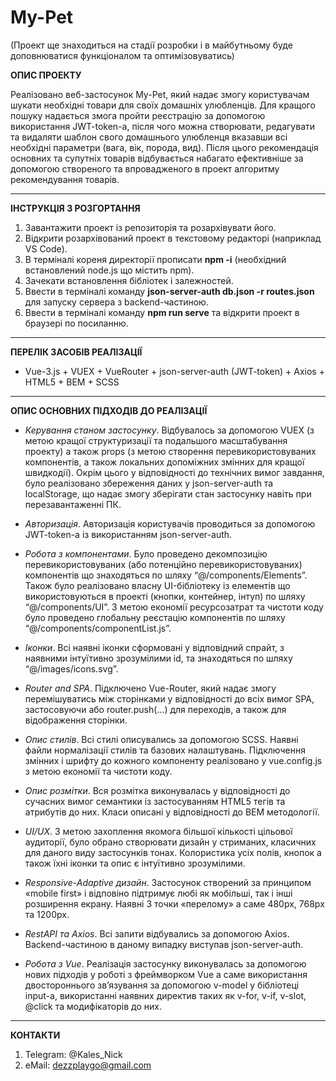 # My-Pet
(Проект ще знаходиться на стадії розробки і в майбутньому буде доповнюватися функціоналом та оптимізовуватись)

__ОПИС ПРОЕКТУ__

Реалізовано веб-застосунок My-Pet, який надає змогу користувачам шукати необхідні товари для своїх домашніх улюбленців. 
Для кращого пошуку надається змога пройти реєстрацію за допомогою використання JWT-token-а, після чого можна створювати, редагувати та видаляти шаблон свого домашнього улюбленця вказавши всі необхідні параметри (вага, вік, порода, вид). Після цього рекомендація основних та супутніх товарів відбувається набагато ефективніше за допомогою створеного та впровадженого в проект алгоритму рекомендування товарів.

<hr>

__ІНСТРУКЦІЯ З РОЗГОРТАННЯ__

1.	Завантажити проект із репозиторія та розархівувати його.
2.	Відкрити розархівований проект в текстовому редакторі (наприклад VS Code).
3.	В терміналі кореня директорії прописати __npm -i__ (необхідний встановлений node.js що містить npm).
4.	Зачекати встановлення бібліотек і залежностей.
5.	Ввести в терміналі команду __json-server-auth db.json -r routes.json__ для запуску сервера з backend-частиною.
6.	Ввести в терміналі команду __npm run serve__ та відкрити проект в браузері по посиланню.

<hr>

__ПЕРЕЛІК ЗАСОБІВ РЕАЛІЗАЦІЇ__

* Vue-3.js + VUEX + VueRouter + json-server-auth (JWT-token) + Axios + HTML5 + BEM + SCSS

<hr>

__ОПИС ОСНОВНИХ ПІДХОДІВ ДО РЕАЛІЗАЦІЇ__

*	_Керування станом застосунку_. Відбувалось за допомогою VUEX (з метою кращої структуризації та подальшого масштабування проекту) а також props (з метою створення перевикористовуваних компонентів, а також локальних допоміжних змінних для кращої швидкодії). Окрім цього у відповідності до технічних вимог завдання, було реалізовано збереження даних у json-server-auth та localStorage, що надає змогу зберігати стан застосунку навіть при перезавантаженні ПК.

*	_Авторизація_. Авторизація користувачів проводиться за допомогою JWT-token-a із використанням json-server-auth.

*	_Робота з компонентами_. Було проведено декомпозицію перевикористовуваних (або потенційно перевикористовуваних) компонентів що знаходяться по шляху “@/components/Elements”. Також було реалізовано власну UI-бібліотеку із елементів що використовуються в проекті (кнопки, контейнер, інтуп) по шляху “@/components/UI”. З метою економії ресурсозатрат та чистоти коду було проведено глобальну реєстацію компонентів по шляху “@/components/componentList.js”.

*	_Іконки_. Всі наявні іконки сформовані у відповідний спрайт, з наявними інтуїтивно зрозумілими id, та знаходяться по шляху “@/images/icons.svg”.

*	_Router and SPA_. Підключено Vue-Router, який надає змогу перемішуватись між сторінками у відповідності до всіх вимог SPA, застосовуючи <router-link> або router.push(…) для переходів, а також <router-view> для відображення сторінки.

*	_Опис стилів_. Всі стилі описувались за допомогою SCSS. Наявні файли нормалізації стилів та базових налаштувань. Підключення змінних і шрифту до кожного компоненту реалізовано у vue.config.js з метою економії та чистоти коду.

*	_Опис розмітки_. Вся розмітка виконувалась у відповідності до сучасних вимог семантики із застосуванням HTML5 тегів та атрибутів до них. Класи описані у відповідності до BEM методології.

*	_UI/UX_. З метою захоплення якомога більшої кількості цільової аудиторії, було обрано створювати дизайн у стриманих, класичних для даного виду застосунків тонах. Колористика усіх полів, кнопок а також їхні іконки та опис є інтуїтивно зрозумілими.

*	_Responsive-Adaptive дизайн_. Застосунок створений за принципом «mobile first» і відповіно підтримує любі як мобільші, так і інші розширення екрану. Наявні 3 точки «перелому» а саме 480рх, 768рх та 1200рх.

*	_RestAPI та Axios_. Всі запити відбувались за допомогою Axios. Backend-частиною в даному випадку виступав json-server-auth.

*	_Робота з Vue_. Реалізація застосунку виконувалась за допомогою нових підходів у роботі з фреймворком Vue а саме використання двостороннього зв’язування за допомогою v-model у бібліотеці input-а, використанні наявних директив таких як v-for, v-if, v-slot, @click та модифікаторів до них.

<hr>

__КОНТАКТИ__

1. Telegram: @Kales_Nick
3. eMail: dezzplaygo@gmail.com

